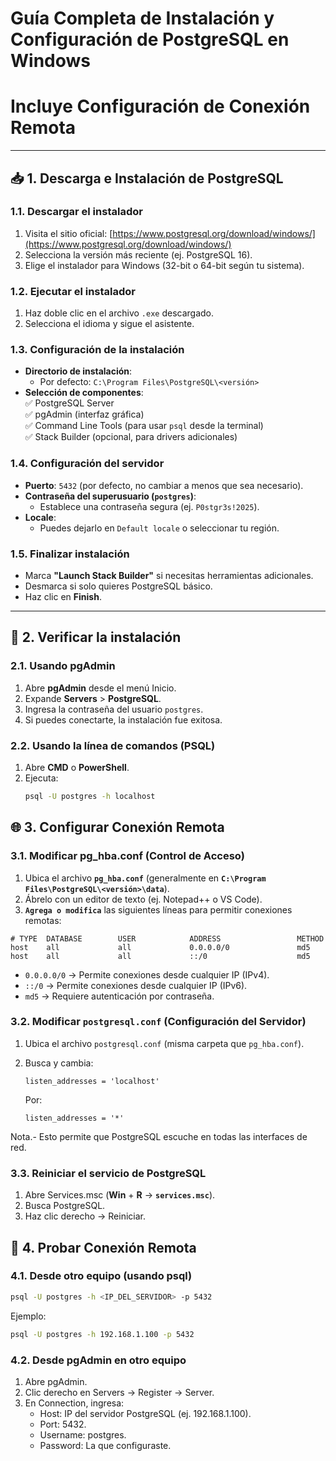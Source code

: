 # **Guía Completa de Instalación y Configuración de PostgreSQL en Windows**  
# **Incluye Configuración de Conexión Remota**  

---

## **📥 1. Descarga e Instalación de PostgreSQL**  

### **1.1. Descargar el instalador**  
1. Visita el sitio oficial: [https://www.postgresql.org/download/windows/](https://www.postgresql.org/download/windows/)  
2. Selecciona la versión más reciente (ej. PostgreSQL 16).  
3. Elige el instalador para Windows (32-bit o 64-bit según tu sistema).  

### **1.2. Ejecutar el instalador**  
1. Haz doble clic en el archivo `.exe` descargado.  
2. Selecciona el idioma y sigue el asistente.  

### **1.3. Configuración de la instalación**  
- **Directorio de instalación**:    
  - Por defecto: `C:\Program Files\PostgreSQL\<versión>`  
- **Selección de componentes**:    
  ✅ PostgreSQL Server    
  ✅ pgAdmin (interfaz gráfica)    
  ✅ Command Line Tools (para usar `psql` desde la terminal)    
  ✅ Stack Builder (opcional, para drivers adicionales)    

### **1.4. Configuración del servidor**  
- **Puerto**: `5432` (por defecto, no cambiar a menos que sea necesario).  
- **Contraseña del superusuario (`postgres`)**:    
  - Establece una contraseña segura (ej. `P0stgr3s!2025`).  
- **Locale**:    
  - Puedes dejarlo en `Default locale` o seleccionar tu región.  

### **1.5. Finalizar instalación**  
- Marca **"Launch Stack Builder"** si necesitas herramientas adicionales.  
- Desmarca si solo quieres PostgreSQL básico.  
- Haz clic en **Finish**.  

---

## **🔌 2. Verificar la instalación**  
### **2.1. Usando pgAdmin**  
1. Abre **pgAdmin** desde el menú Inicio.  
2. Expande **Servers** > **PostgreSQL**.  
3. Ingresa la contraseña del usuario `postgres`.  
4. Si puedes conectarte, la instalación fue exitosa.  

### **2.2. Usando la línea de comandos (PSQL)**  
1. Abre **CMD** o **PowerShell**.  
2. Ejecuta:  
   ```sh
   psql -U postgres -h localhost

## **🌐 3. Configurar Conexión Remota**
### 3.1. Modificar pg_hba.conf (Control de Acceso)

1. Ubica el archivo **`pg_hba.conf`** (generalmente en **`C:\Program Files\PostgreSQL\<versión>\data`**).
2. Ábrelo con un editor de texto (ej. Notepad++ o VS Code).
3. **`Agrega o modifica`** las siguientes líneas para permitir conexiones remotas:
```
# TYPE  DATABASE        USER            ADDRESS                 METHOD
host    all             all             0.0.0.0/0               md5
host    all             all             ::/0                    md5
```

* `0.0.0.0/0` → Permite conexiones desde cualquier IP (IPv4).
* `::/0` → Permite conexiones desde cualquier IP (IPv6).
* `md5` → Requiere autenticación por contraseña.

### **3.2. Modificar `postgresql.conf` (Configuración del Servidor)**  
1. Ubica el archivo `postgresql.conf` (misma carpeta que `pg_hba.conf`).  
2. Busca y cambia:  
   ```
   listen_addresses = 'localhost'
   ```
   Por:

    ```
    listen_addresses = '*'
    ```
Nota.- Esto permite que PostgreSQL escuche en todas las interfaces de red.

### 3.3. Reiniciar el servicio de PostgreSQL

1. Abre Services.msc (**Win** + **R** → **`services.msc`**).
2. Busca PostgreSQL.
3. Haz clic derecho → Reiniciar.

## 🔑 4. Probar Conexión Remota
### 4.1. Desde otro equipo (usando psql)
```sh
psql -U postgres -h <IP_DEL_SERVIDOR> -p 5432
```
Ejemplo:

```sh
psql -U postgres -h 192.168.1.100 -p 5432
```

### 4.2. Desde pgAdmin en otro equipo

1. Abre pgAdmin.
2. Clic derecho en Servers → Register → Server.
3. En Connection, ingresa:
    - Host: IP del servidor PostgreSQL (ej. 192.168.1.100).
    - Port: 5432.
    - Username: postgres.
    - Password: La que configuraste.